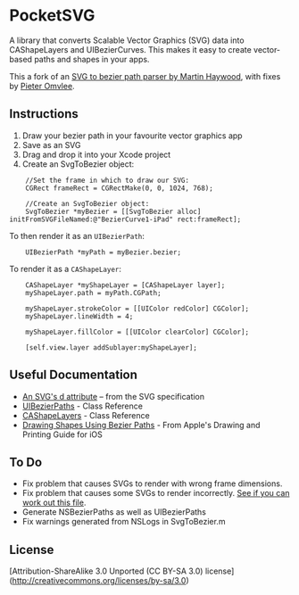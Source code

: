 # PocketSVG
A library that converts Scalable Vector Graphics (SVG) data into CAShapeLayers and UIBezierCurves. This makes it easy to create vector-based paths and shapes in your apps. 

This a fork of an [SVG to bezier path parser by Martin Haywood](http://ponderwell.net/2011/05/converting-svg-paths-to-objective-c-paths/), with fixes by [Pieter Omvlee](http://www.bohemiancoding.com/).


## Instructions
1. Draw your bezier path in your favourite vector graphics app 
1. Save as an SVG
1. Drag and drop it into your Xcode project 
1. Create an SvgToBezier object:

```obj-c
    //Set the frame in which to draw our SVG:
    CGRect frameRect = CGRectMake(0, 0, 1024, 768);

    //Create an SvgToBezier object:
    SvgToBezier *myBezier = [[SvgToBezier alloc] initFromSVGFileNamed:@"BezierCurve1-iPad" rect:frameRect];
```
To then render it as an `UIBezierPath`:

```obj-c
    UIBezierPath *myPath = myBezier.bezier;
```
To render it as a `CAShapeLayer`:
```obj-c
    CAShapeLayer *myShapeLayer = [CAShapeLayer layer];
    myShapeLayer.path = myPath.CGPath;
    
    myShapeLayer.strokeColor = [[UIColor redColor] CGColor];
    myShapeLayer.lineWidth = 4;
    
    myShapeLayer.fillColor = [[UIColor clearColor] CGColor];
    
    [self.view.layer addSublayer:myShapeLayer];
```

## Useful Documentation
* [An SVG's d attribute](http://www.w3.org/TR/SVG/paths.html#PathElement) – from the SVG specification 
* [UIBezierPaths](http://developer.apple.com/library/ios/#documentation/uikit/reference/UIBezierPath_class/Reference/Reference.html) - Class Reference 
* [CAShapeLayers](https://developer.apple.com/library/mac/#documentation/GraphicsImaging/Reference/CAShapeLayer_class/Reference/Reference.html) - Class Reference 
* [Drawing Shapes Using Bezier Paths](http://developer.apple.com/library/ios/#documentation/2ddrawing/conceptual/drawingprintingios/BezierPaths/BezierPaths.html) - From Apple's Drawing and Printing Guide for iOS

## To Do
* Fix problem that causes SVGs to render with wrong frame dimensions.
* Fix problem that causes some SVGs to render incorrectly. [See if you can work out this file](https://dl.dropbox.com/u/34317751/BezierCurve3-iPad.svg).
* Generate NSBezierPaths as well as UIBezierPaths
* Fix warnings generated from NSLogs in SvgToBezier.m 

## License
[Attribution-ShareAlike 3.0 Unported (CC BY-SA 3.0) license] (http://creativecommons.org/licenses/by-sa/3.0)